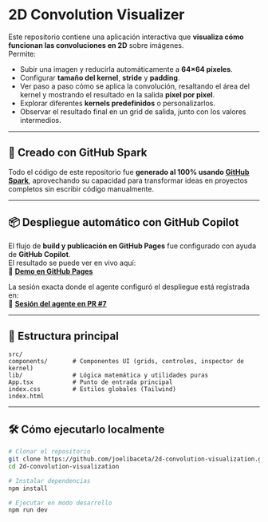 # 2D Convolution Visualizer

Este repositorio contiene una aplicación interactiva que **visualiza cómo funcionan las convoluciones en 2D** sobre imágenes.  
Permite:
- Subir una imagen y reducirla automáticamente a **64×64 píxeles**.
- Configurar **tamaño del kernel**, **stride** y **padding**.
- Ver paso a paso cómo se aplica la convolución, resaltando el área del kernel y mostrando el resultado en la salida **pixel por pixel**.
- Explorar diferentes **kernels predefinidos** o personalizarlos.
- Observar el resultado final en un grid de salida, junto con los valores intermedios.

---

## 🚀 Creado con GitHub Spark

Todo el código de este repositorio fue **generado al 100% usando [GitHub Spark](https://github.com/features/spark?locale=es-419)**, aprovechando su capacidad para transformar ideas en proyectos completos sin escribir código manualmente.

---

## 📦 Despliegue automático con GitHub Copilot

El flujo de **build y publicación en GitHub Pages** fue configurado con ayuda de **GitHub Copilot**.  
El resultado se puede ver en vivo aquí:  
🔗 **[Demo en GitHub Pages](https://joelibaceta.github.io/2d-convolution-visualization/)**

La sesión exacta donde el agente configuró el despliegue está registrada en:  
🔗 **[Sesión del agente en PR #7](https://github.com/joelibaceta/2d-convolution-visualization/pull/7/agent-sessions/b7c1a515-f51f-4ab9-8119-41f06f6e13b6)**

---

## 📂 Estructura principal
```
src/
components/       # Componentes UI (grids, controles, inspector de kernel)
lib/              # Lógica matemática y utilidades puras
App.tsx           # Punto de entrada principal
index.css         # Estilos globales (Tailwind)
index.html
```

---

## 🛠️ Cómo ejecutarlo localmente

```bash
# Clonar el repositorio
git clone https://github.com/joelibaceta/2d-convolution-visualization.git
cd 2d-convolution-visualization

# Instalar dependencias
npm install

# Ejecutar en modo desarrollo
npm run dev
```


